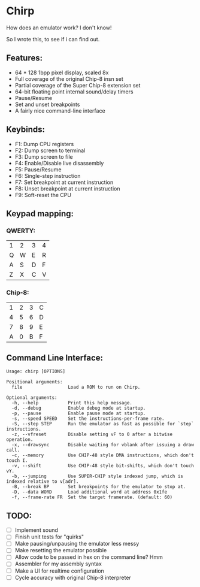 # Chirp

How does an emulator work?
I don't know!

So I wrote this, to see if i can find out.

## Features:
- 64 * 128 1bpp pixel display, scaled 8x
- Full coverage of the original Chip-8 insn set
- Partial coverage of the Super Chip-8 extension set
- 64-bit floating point internal sound/delay timers
- Pause/Resume
- Set and unset breakpoints
- A fairly nice command-line interface

## Keybinds:
- F1: Dump CPU registers
- F2: Dump screen to terminal
- F3: Dump screen to file
- F4: Enable/Disable live disassembly
- F5: Pause/Resume
- F6: Single-step instruction
- F7: Set breakpoint at current instruction
- F8: Unset breakpoint at current instruction
- F9: Soft-reset the CPU

## Keypad mapping:
### QWERTY: 
|   |   |   |   |
|---|---|---|---|
| 1 | 2 | 3 | 4 |
| Q | W | E | R |
| A | S | D | F |
| Z | X | C | V |
### Chip-8:
|   |   |   |   |
|---|---|---|---|
| 1 | 2 | 3 | C |
| 4 | 5 | 6 | D |
| 7 | 8 | 9 | E |
| A | 0 | B | F |

## Command Line Interface:
```
Usage: chirp [OPTIONS]

Positional arguments:
  file                 Load a ROM to run on Chirp.

Optional arguments:
  -h, --help           Print this help message.
  -d, --debug          Enable debug mode at startup.
  -p, --pause          Enable pause mode at startup.
  -s, --speed SPEED    Set the instructions-per-frame rate.
  -S, --step STEP      Run the emulator as fast as possible for `step` instructions.
  -z, --vfreset        Disable setting vF to 0 after a bitwise operation.
  -x, --drawsync       Disable waiting for vblank after issuing a draw call.
  -c, --memory         Use CHIP-48 style DMA instructions, which don't touch I.
  -v, --shift          Use CHIP-48 style bit-shifts, which don't touch vY.
  -b, --jumping        Use SUPER-CHIP style indexed jump, which is indexed relative to v[adr].
  -B, --break BP       Set breakpoints for the emulator to stop at.
  -D, --data WORD      Load additional word at address 0x1fe
  -f, --frame-rate FR  Set the target framerate. (default: 60)
  ```

## TODO:

- [ ] Implement sound
- [ ] Finish unit tests for "quirks"
- [ ] Make pausing/unpausing the emulator less messy
- [ ] Make resetting the emulator possible
- [ ] Allow code to be passed in hex on the command line? Hmm
- [ ] Assembler for my assembly syntax
- [ ] Make a UI for realtime configuration
- [ ] Cycle accuracy with original Chip-8 interpreter